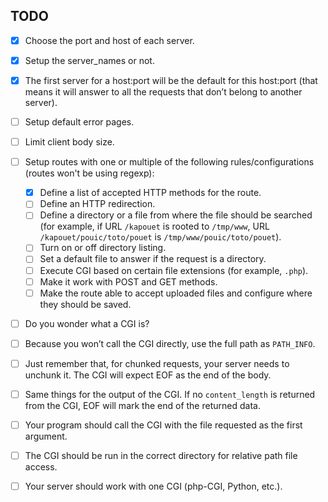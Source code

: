 ## TODO
- [x] Choose the port and host of each server.
- [x] Setup the server_names or not.
- [x] The first server for a host:port will be the default for this host:port (that means it will answer to all the requests that don’t belong to another server).
- [ ] Setup default error pages.
- [ ] Limit client body size.
- [ ] Setup routes with one or multiple of the following rules/configurations (routes won't be using regexp):
  - [x] Define a list of accepted HTTP methods for the route.
  - [ ] Define an HTTP redirection.
  - [ ] Define a directory or a file from where the file should be searched (for example, if URL `/kapouet` is rooted to `/tmp/www`, URL `/kapouet/pouic/toto/pouet` is `/tmp/www/pouic/toto/pouet`).
  - [ ] Turn on or off directory listing.
  - [ ] Set a default file to answer if the request is a directory.
  - [ ] Execute CGI based on certain file extensions (for example, `.php`).
  - [ ] Make it work with POST and GET methods.
  - [ ] Make the route able to accept uploaded files and configure where they should be saved.
- [ ] Do you wonder what a CGI is?
- [ ] Because you won’t call the CGI directly, use the full path as `PATH_INFO`.
- [ ] Just remember that, for chunked requests, your server needs to unchunk it. The CGI will expect EOF as the end of the body.
- [ ] Same things for the output of the CGI. If no `content_length` is returned from the CGI, EOF will mark the end of the returned data.
- [ ] Your program should call the CGI with the file requested as the first argument.
- [ ] The CGI should be run in the correct directory for relative path file access.
- [ ] Your server should work with one CGI (php-CGI, Python, etc.).

